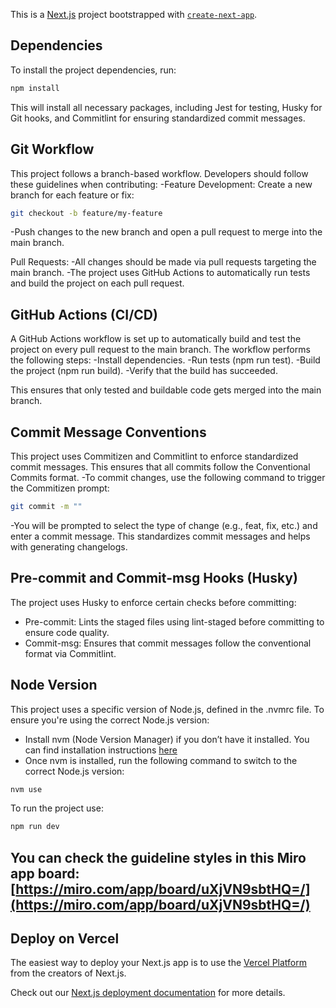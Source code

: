 This is a [Next.js](https://nextjs.org) project bootstrapped with [`create-next-app`](https://nextjs.org/docs/app/api-reference/cli/create-next-app).

## Dependencies
To install the project dependencies, run:
```bash
npm install
```
This will install all necessary packages, including Jest for testing, Husky for Git hooks, and Commitlint for ensuring standardized commit messages.

## Git Workflow
This project follows a branch-based workflow. Developers should follow these guidelines when contributing:
  -Feature Development:
    Create a new branch for each feature or fix:
    
```bash
git checkout -b feature/my-feature
```
  -Push changes to the new branch and open a pull request to merge into the main branch.

  Pull Requests:
  -All changes should be made via pull requests targeting the main branch.
  -The project uses GitHub Actions to automatically run tests and build the project on each pull request.

## GitHub Actions (CI/CD)
A GitHub Actions workflow is set up to automatically build and test the project on every pull request to the main branch. The workflow performs the following steps:
  -Install dependencies.
  -Run tests (npm run test).
  -Build the project (npm run build).
  -Verify that the build has succeeded.

This ensures that only tested and buildable code gets merged into the main branch.

## Commit Message Conventions
This project uses Commitizen and Commitlint to enforce standardized commit messages. This ensures that all commits follow the Conventional Commits format.
-To commit changes, use the following command to trigger the Commitizen prompt:

```bash
git commit -m ""
```
-You will be prompted to select the type of change (e.g., feat, fix, etc.) and enter a commit message. This standardizes commit messages and helps with generating changelogs.

## Pre-commit and Commit-msg Hooks (Husky)
The project uses Husky to enforce certain checks before committing:

- Pre-commit: Lints the staged files using lint-staged before committing to ensure code quality.
- Commit-msg: Ensures that commit messages follow the conventional format via Commitlint.

## Node Version

This project uses a specific version of Node.js, defined in the .nvmrc file. To ensure you're using the correct Node.js version:

- Install nvm (Node Version Manager) if you don’t have it installed. You can find installation instructions [here](https://github.com/nvm-sh/nvm#installing-and-updating)
- Once nvm is installed, run the following command to switch to the correct Node.js version:

```bash
nvm use
```

To run the project use:

```bash
npm run dev
```


## You can check the guideline styles in this Miro app board: [https://miro.com/app/board/uXjVN9sbtHQ=/](https://miro.com/app/board/uXjVN9sbtHQ=/)


## Deploy on Vercel

The easiest way to deploy your Next.js app is to use the [Vercel Platform](https://vercel.com/new?utm_medium=default-template&filter=next.js&utm_source=create-next-app&utm_campaign=create-next-app-readme) from the creators of Next.js.

Check out our [Next.js deployment documentation](https://nextjs.org/docs/app/building-your-application/deploying) for more details.
